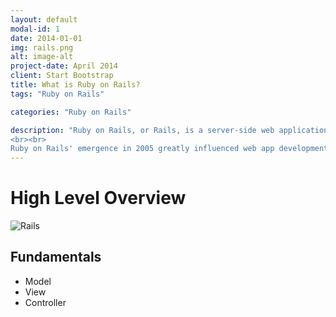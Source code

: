 ```yaml
---
layout: default
modal-id: 1
date: 2014-01-01
img: rails.png
alt: image-alt
project-date: April 2014
client: Start Bootstrap
title: What is Ruby on Rails?
tags: "Ruby on Rails"

categories: "Ruby on Rails"

description: "Ruby on Rails, or Rails, is a server-side web application framework written in Ruby. Rails is a model–view–controller (MVC) framework, providing default structures for a database, a web service, and web pages. It encourages and facilitates the use of web standards such as JSON or XML for data transfer and HTML, CSS and JavaScript for user interfacing. In addition to MVC, Rails emphasizes the use of other well-known software engineering patterns and paradigms, including convention over configuration (CoC), don't repeat yourself (DRY), and the active record pattern.[4]
<br><br>
Ruby on Rails' emergence in 2005 greatly influenced web app development, through innovative features such as seamless database table creations, migrations, and scaffolding of views to enable rapid application development. Ruby on Rails' influence on other web frameworks remains apparent today, with many frameworks in other languages borrowing its ideas, including Django in Python, Catalyst in Perl, Laravel and CakePHP in PHP, Phoenix in Elixir, Play in Scala, and Sails.js in Node.js."
---
```


# High Level Overview

![Rails](https://cdn-media-1.freecodecamp.org/images/1*KK61kGXrkaFBDfY7uWukyQ.png)

## Fundamentals

- Model
- View
- Controller

